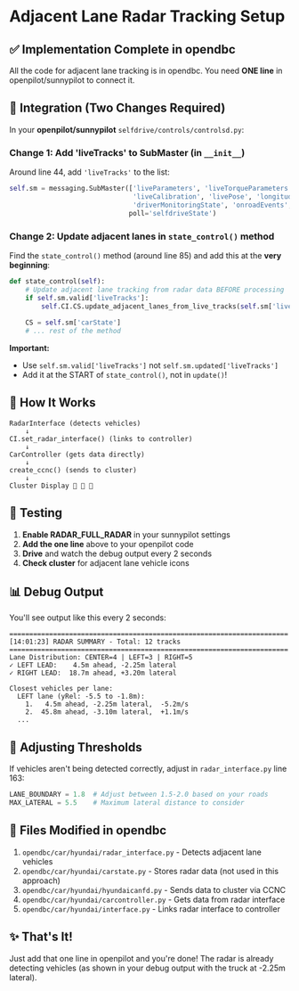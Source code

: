 # Adjacent Lane Radar Tracking Setup

## ✅ Implementation Complete in opendbc

All the code for adjacent lane tracking is in opendbc. You need **ONE line** in openpilot/sunnypilot to connect it.

## 🔌 Integration (Two Changes Required)

In your **openpilot/sunnypilot** `selfdrive/controls/controlsd.py`:

### Change 1: Add 'liveTracks' to SubMaster (in `__init__`)

Around line 44, add `'liveTracks'` to the list:
```python
self.sm = messaging.SubMaster(['liveParameters', 'liveTorqueParameters', 'modelV2', 'selfdriveState',
                               'liveCalibration', 'livePose', 'longitudinalPlan', 'carState', 'carOutput',
                               'driverMonitoringState', 'onroadEvents', 'driverAssistance', 'liveDelay', 'liveTracks'] + self.sm_services_ext,
                              poll='selfdriveState')
```

### Change 2: Update adjacent lanes in `state_control()` method

Find the `state_control()` method (around line 85) and add this at the **very beginning**:

```python
def state_control(self):
    # Update adjacent lane tracking from radar data BEFORE processing
    if self.sm.valid['liveTracks']:
        self.CI.CS.update_adjacent_lanes_from_live_tracks(self.sm['liveTracks'])
    
    CS = self.sm['carState']
    # ... rest of the method
```

**Important:** 
- Use `self.sm.valid['liveTracks']` not `self.sm.updated['liveTracks']`
- Add it at the START of `state_control()`, not in `update()`!

## 🎯 How It Works

```
RadarInterface (detects vehicles)
    ↓
CI.set_radar_interface() (links to controller)
    ↓
CarController (gets data directly)
    ↓
create_ccnc() (sends to cluster)
    ↓
Cluster Display 🚗 🚗 🚗
```

## 🧪 Testing

1. **Enable RADAR_FULL_RADAR** in your sunnypilot settings
2. **Add the one line** above to your openpilot code
3. **Drive** and watch the debug output every 2 seconds
4. **Check cluster** for adjacent lane vehicle icons

## 📊 Debug Output

You'll see output like this every 2 seconds:

```
======================================================================
[14:01:23] RADAR SUMMARY - Total: 12 tracks
======================================================================
Lane Distribution: CENTER=4 | LEFT=3 | RIGHT=5
✓ LEFT LEAD:    4.5m ahead, -2.25m lateral
✓ RIGHT LEAD:  18.7m ahead, +3.20m lateral

Closest vehicles per lane:
  LEFT lane (yRel: -5.5 to -1.8m):
    1.   4.5m ahead, -2.25m lateral,  -5.2m/s
    2.  45.8m ahead, -3.10m lateral,  +1.1m/s
  ...
```

## 🔧 Adjusting Thresholds

If vehicles aren't being detected correctly, adjust in `radar_interface.py` line 163:

```python
LANE_BOUNDARY = 1.8  # Adjust between 1.5-2.0 based on your roads
MAX_LATERAL = 5.5    # Maximum lateral distance to consider
```

## 📝 Files Modified in opendbc

1. `opendbc/car/hyundai/radar_interface.py` - Detects adjacent lane vehicles
2. `opendbc/car/hyundai/carstate.py` - Stores radar data (not used in this approach)
3. `opendbc/car/hyundai/hyundaicanfd.py` - Sends data to cluster via CCNC
4. `opendbc/car/hyundai/carcontroller.py` - Gets data from radar interface
5. `opendbc/car/hyundai/interface.py` - Links radar interface to controller

## ✨ That's It!

Just add that one line in openpilot and you're done! The radar is already detecting vehicles (as shown in your debug output with the truck at -2.25m lateral).
